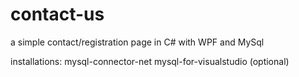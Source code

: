 # contact-us
a simple contact/registration page in C# with WPF and MySql

installations:
mysql-connector-net
mysql-for-visualstudio (optional) 
